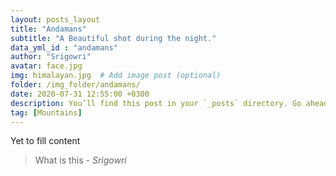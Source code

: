 ```yaml
---
layout: posts_layout
title: "Andamans"
subtitle: "A Beautiful shot during the night."
data_yml_id : "andamans"
author: "Srigowri"
avatar: face.jpg
img: himalayan.jpg  # Add image post (optional)
folder: /img_folder/andamans/
date: 2020-07-31 12:55:00 +0300
description: You’ll find this post in your `_posts` directory. Go ahead and edit it and re-build the site to see your changes. # Add post description (optional)
tag: [Mountains]
---
```

Yet to fill content


> What is this <cite>- Srigowri</cite>

